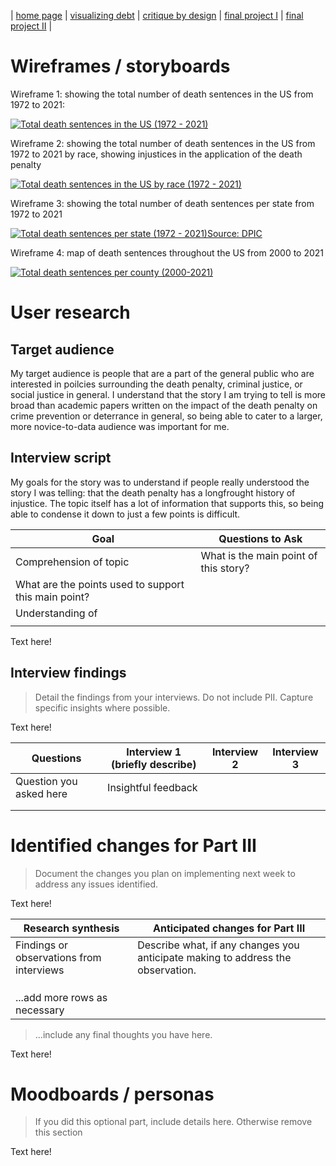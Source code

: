 | [home page](https://laurawei6.github.io/tswd-portfolio/) | [visualizing debt](visualizing-government-debt) | [critique by design](critique-by-design) | [final project I](final-project-part-one) | [final project II](final-project-part-two) |

# Wireframes / storyboards
Wireframe 1: showing the total number of death sentences in the US from 1972 to 2021:
<div class='tableauPlaceholder' id='viz1708655683002' style='position: relative'><noscript><a href='#'><img alt='Total death sentences in the US (1972 - 2021) ' src='https:&#47;&#47;public.tableau.com&#47;static&#47;images&#47;De&#47;DeathSentencespart1&#47;Totaldeathsentences&#47;1_rss.png' style='border: none' /></a></noscript><object class='tableauViz'  style='display:none;'><param name='host_url' value='https%3A%2F%2Fpublic.tableau.com%2F' /> <param name='embed_code_version' value='3' /> <param name='site_root' value='' /><param name='name' value='DeathSentencespart1&#47;Totaldeathsentences' /><param name='tabs' value='no' /><param name='toolbar' value='yes' /><param name='static_image' value='https:&#47;&#47;public.tableau.com&#47;static&#47;images&#47;De&#47;DeathSentencespart1&#47;Totaldeathsentences&#47;1.png' /> <param name='animate_transition' value='yes' /><param name='display_static_image' value='yes' /><param name='display_spinner' value='yes' /><param name='display_overlay' value='yes' /><param name='display_count' value='yes' /><param name='language' value='en-US' /><param name='filter' value='publish=yes' /></object></div>                
<script type='text/javascript'>                    
  var divElement = document.getElementById('viz1708655683002');                    
  var vizElement = divElement.getElementsByTagName('object')[0];                    
  vizElement.style.width='100%';vizElement.style.height=(divElement.offsetWidth*0.75)+'px';                    
  var scriptElement = document.createElement('script');                    
  scriptElement.src = 'https://public.tableau.com/javascripts/api/viz_v1.js';                    
  vizElement.parentNode.insertBefore(scriptElement, vizElement);                
</script>

Wireframe 2: showing the total number of death sentences in the US from 1972 to 2021 by race, showing injustices in the application of the death penalty
<div class='tableauPlaceholder' id='viz1708655573409' style='position: relative'><noscript><a href='#'><img alt='Total death sentences in the US by race (1972 - 2021) ' src='https:&#47;&#47;public.tableau.com&#47;static&#47;images&#47;De&#47;DeathSentencespart1&#47;Deathsentencesbyracev1&#47;1_rss.png' style='border: none' /></a></noscript><object class='tableauViz'  style='display:none;'><param name='host_url' value='https%3A%2F%2Fpublic.tableau.com%2F' /> <param name='embed_code_version' value='3' /> <param name='site_root' value='' /><param name='name' value='DeathSentencespart1&#47;Deathsentencesbyracev1' /><param name='tabs' value='no' /><param name='toolbar' value='yes' /><param name='static_image' value='https:&#47;&#47;public.tableau.com&#47;static&#47;images&#47;De&#47;DeathSentencespart1&#47;Deathsentencesbyracev1&#47;1.png' /> <param name='animate_transition' value='yes' /><param name='display_static_image' value='yes' /><param name='display_spinner' value='yes' /><param name='display_overlay' value='yes' /><param name='display_count' value='yes' /><param name='language' value='en-US' /><param name='filter' value='publish=yes' /></object></div>                
<script type='text/javascript'>                    
  var divElement = document.getElementById('viz1708655573409');                    
  var vizElement = divElement.getElementsByTagName('object')[0];                    
  vizElement.style.width='100%';vizElement.style.height=(divElement.offsetWidth*0.75)+'px';                    
  var scriptElement = document.createElement('script');                    
  scriptElement.src = 'https://public.tableau.com/javascripts/api/viz_v1.js';                    
  vizElement.parentNode.insertBefore(scriptElement, vizElement);                
</script>

Wireframe 3: showing the total number of death sentences per state from 1972 to 2021
<div class='tableauPlaceholder' id='viz1708655451896' style='position: relative'><noscript><a href='#'><img alt='Total death sentences per state (1972 - 2021)Source: DPIC ' src='https:&#47;&#47;public.tableau.com&#47;static&#47;images&#47;De&#47;DeathSentencespart1&#47;Totaldeathsentencesperstate1972-2011&#47;1_rss.png' style='border: none' /></a></noscript><object class='tableauViz'  style='display:none;'><param name='host_url' value='https%3A%2F%2Fpublic.tableau.com%2F' /> <param name='embed_code_version' value='3' /> <param name='site_root' value='' /><param name='name' value='DeathSentencespart1&#47;Totaldeathsentencesperstate1972-2011' /><param name='tabs' value='no' /><param name='toolbar' value='yes' /><param name='static_image' value='https:&#47;&#47;public.tableau.com&#47;static&#47;images&#47;De&#47;DeathSentencespart1&#47;Totaldeathsentencesperstate1972-2011&#47;1.png' /> <param name='animate_transition' value='yes' /><param name='display_static_image' value='yes' /><param name='display_spinner' value='yes' /><param name='display_overlay' value='yes' /><param name='display_count' value='yes' /><param name='language' value='en-US' /><param name='filter' value='publish=yes' /></object></div>                
<script type='text/javascript'>                    
  var divElement = document.getElementById('viz1708655451896');                    
  var vizElement = divElement.getElementsByTagName('object')[0];                    
  vizElement.style.width='100%';vizElement.style.height=(divElement.offsetWidth*0.75)+'px';                    
  var scriptElement = document.createElement('script');                    
  scriptElement.src = 'https://public.tableau.com/javascripts/api/viz_v1.js';                    
  vizElement.parentNode.insertBefore(scriptElement, vizElement);                
</script>

Wireframe 4: map of death sentences throughout the US from 2000 to 2021
<div class='tableauPlaceholder' id='viz1708655815868' style='position: relative'><noscript><a href='#'><img alt='Total death sentences per county (2000-2021) ' src='https:&#47;&#47;public.tableau.com&#47;static&#47;images&#47;De&#47;DeathSentencespart1&#47;Totaldeathsentencespercounty2000-2021&#47;1_rss.png' style='border: none' /></a></noscript><object class='tableauViz'  style='display:none;'><param name='host_url' value='https%3A%2F%2Fpublic.tableau.com%2F' /> <param name='embed_code_version' value='3' /> <param name='site_root' value='' /><param name='name' value='DeathSentencespart1&#47;Totaldeathsentencespercounty2000-2021' /><param name='tabs' value='no' /><param name='toolbar' value='yes' /><param name='static_image' value='https:&#47;&#47;public.tableau.com&#47;static&#47;images&#47;De&#47;DeathSentencespart1&#47;Totaldeathsentencespercounty2000-2021&#47;1.png' /> <param name='animate_transition' value='yes' /><param name='display_static_image' value='yes' /><param name='display_spinner' value='yes' /><param name='display_overlay' value='yes' /><param name='display_count' value='yes' /><param name='language' value='en-US' /><param name='filter' value='publish=yes' /></object></div>                
<script type='text/javascript'>                    
  var divElement = document.getElementById('viz1708655815868');                    
  var vizElement = divElement.getElementsByTagName('object')[0];                    
  vizElement.style.width='100%';vizElement.style.height=(divElement.offsetWidth*0.75)+'px';                    
  var scriptElement = document.createElement('script');                    
  scriptElement.src = 'https://public.tableau.com/javascripts/api/viz_v1.js';                    
  vizElement.parentNode.insertBefore(scriptElement, vizElement);                
</script>

# User research 

## Target audience
My target audience is people that are a part of the general public who are interested in poilcies surrounding the death penalty, criminal justice, or social justice in general. I understand that the story I am trying to tell is more broad than academic papers written on the impact of the death penalty on crime prevention or deterrance in general, so being able to cater to a larger, more novice-to-data audience was important for me.

## Interview script
My goals for the story was to understand if people really understood the story I was telling: that the death penalty has a longfrought history of injustice. The topic itself has a lot of information that supports this, so being able to condense it down to just a few points is difficult.

| Goal | Questions to Ask |
|------|------------------|
|  Comprehension of topic  |  What is the main point of this story? 
What are the points used to support this main point?  |
|  Understanding of   |                  |
|      |                  |


Text here!

## Interview findings
> Detail the findings from your interviews.  Do not include PII.  Capture specific insights where possible.

Text here!

| Questions               | Interview 1 (briefly describe) | Interview 2 | Interview 3 |
|-------------------------|--------------------------------|-------------|-------------|
| Question you asked here | Insightful feedback            |             |             |
|                         |                                |             |             |
|                         |                                |             |             |


# Identified changes for Part III
> Document the changes you plan on implementing next week to address any issues identified.  

Text here!

| Research synthesis                       | Anticipated changes for Part III                                                |
|------------------------------------------|---------------------------------------------------------------------------------|
| Findings or observations from interviews | Describe what, if any changes you anticipate making to address the observation. |
|                                          |                                                                                 |
|                                          |                                                                                 |
|                                          |                                                                                 |
| ...add more rows as necessary            |                                                                                 |

> ...include any final thoughts you have here. 

Text here!

# Moodboards / personas
> If you did this optional part, include details here.  Otherwise remove this section

Text here!

